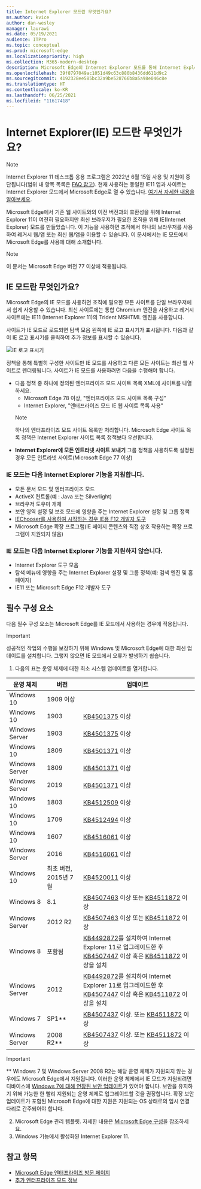 ```yaml
---
title: Internet Explorer 모드란 무엇인가요?
ms.author: kvice
author: dan-wesley
manager: laurawi
ms.date: 05/19/2021
audience: ITPro
ms.topic: conceptual
ms.prod: microsoft-edge
ms.localizationpriority: high
ms.collection: M365-modern-desktop
description: Microsoft Edge의 Internet Explorer 모드를 통해 Internet Explorer 11이 필요한 사이트에 대한 액세스와 최신 사이트에 대한 액세스를 제공하는 방법에 대해 알아보세요.
ms.openlocfilehash: 39f8797049ac1051d49c63c880b8436dd611d9c2
ms.sourcegitcommit: 4192328ee585bc32a9be528766b8a5a98e046c8e
ms.translationtype: HT
ms.contentlocale: ko-KR
ms.lasthandoff: 06/25/2021
ms.locfileid: "11617418"
---
```

# <a name="what-is-internet-explorer-ie-mode"></a>Internet Explorer(IE) 모드란 무엇인가요?

>[!Note]
> Internet Explorer 11 데스크톱 응용 프로그램은 2022년 6월 15일 사용 및 지원이 중단됩니다(범위 내 항목 목록은 [FAQ 참고](https://techcommunity.microsoft.com/t5/windows-it-pro-blog/internet-explorer-11-desktop-app-retirement-faq/ba-p/2366549)). 현재 사용하는 동일한 IE11 앱과 사이트는 Internet Explorer 모드에서 Microsoft Edge로 열 수 있습니다. [여기서 자세한 내용을 알아보세요](https://blogs.windows.com/windowsexperience/2021/05/19/the-future-of-internet-explorer-on-windows-10-is-in-microsoft-edge/).

Microsoft Edge에서 기존 웹 사이트와의 이전 버전과의 호환성을 위해 Internet Explorer 11이 여전히 필요하지만 최신 브라우저가 필요한 조직을 위해 IE(Internet Explorer) 모드를 만들었습니다. 이 기능을 사용하면 조직에서 하나의 브라우저를 사용하여 레거시 웹/앱 또는 최신 웹/앱을 이용할 수 있습니다. 이 문서에서는 IE 모드에서 Microsoft Edge를 사용에 대해 소개합니다.

> [!NOTE]
> 이 문서는 Microsoft Edge 버전 77 이상에 적용됩니다.

## <a name="what-is-ie-mode"></a>IE 모드란 무엇인가요?

Microsoft Edge의 IE 모드를 사용하면 조직에 필요한 모든 사이트를 단일 브라우저에서 쉽게 사용할 수 있습니다. 최신 사이트에는 통합 Chromium 엔진을 사용하고 레거시 사이트에는 IE11 (Internet Explorer 11)의 Trident MSHTML 엔진을 사용합니다.

사이트가 IE 모드로 로드되면 탐색 모음 왼쪽에 IE 로고 표시기가 표시됩니다. 다음과 같이 IE 로고 표시기를 클릭하여 추가 정보를 표시할 수 있습니다.

  ![IE 로고 표시기](./media/ie-mode/ie-logo-indicator1.png)

정책을 통해 특별히 구성한 사이트만 IE 모드를 사용하고 다른 모든 사이트는 최신 웹 사이트로 렌더링됩니다. 사이트가 IE 모드를 사용하려면 다음을 수행해야 합니다.

- 다음 정책 중 하나에 정의된 엔터프라이즈 모드 사이트 목록 XML에 사이트를 나열하세요.
  - Microsoft Edge 78 이상, "엔터프라이즈 모드 사이트 목록 구성"
  - Internet Explorer, "엔터프라이즈 모드 IE 웹 사이트 목록 사용"
  > [!NOTE]
  > 하나의 엔터프라이즈 모드 사이트 목록만 처리합니다. Microsoft Edge 사이트 목록 정책은 Internet Explorer 사이트 목록 정책보다 우선합니다.
- **Internet Explorer에 모든 인트라넷 사이트 보내기** 그룹 정책을 사용하도록 설정된 경우 모든 인트라넷 사이트(Microsoft Edge 77 이상)

### <a name="ie-mode-supports-the-following-internet-explorer-functionality"></a>IE 모드는 다음 Internet Explorer 기능을 지원합니다.

- 모든 문서 모드 및 엔터프라이즈 모드
- ActiveX 컨트롤(예 : Java 또는 Silverlight)
- 브라우저 도우미 개체 
- 보안 영역 설정 및 보호 모드에 영향을 주는 Internet Explorer 설정 및 그룹 정책
- [IEChooser를 사용하여 시작하는 경우 IE용 F12 개발자 도구](/office/dev/add-ins/testing/debug-add-ins-using-f12-developer-tools-on-windows-10)
- Microsoft Edge 확장 프로그램(IE 페이지 콘텐츠와 직접 상호 작용하는 확장 프로그램이 지원되지 않음)

### <a name="ie-mode-doesnt-support-the-following-internet-explorer-functionality"></a>IE 모드는 다음 Internet Explorer 기능을 지원하지 않습니다.

- Internet Explorer 도구 모음
- 탐색 메뉴에 영향을 주는 Internet Explorer 설정 및 그룹 정책(예: 검색 엔진 및 홈 페이지)
- IE11 또는 Microsoft Edge F12 개발자 도구

## <a name="prerequisites"></a>필수 구성 요소

다음 필수 구성 요소는 Microsoft Edge를 IE 모드에서 사용하는 경우에 적용됩니다.

> [!IMPORTANT]
> 성공적인 작업의 수행을 보장하기 위해 Windows 및 Microsoft Edge에 대한 최신 업데이트를 설치합니다. 그렇지 않으면 IE 모드에서 오류가 발생하기 쉽습니다.

1. 다음의 표는 운영 체제에 대한 최소 시스템 업데이트를 열거합니다.

 | 운영 체제 | 버전       | 업데이트 |
 |------------------|---------------|---------|
 | Windows 10       | 1909 이상 |         |
 | Windows 10       | 1903          | [KB4501375](https://support.microsoft.com/help/4501375/windows-10-update-kb4501375) 이상 |
 | Windows Server   | 1903          | [KB4501375](https://support.microsoft.com/help/4501375/windows-10-update-kb4501375) 이상 |
 | Windows 10       | 1809          | [KB4501371](https://support.microsoft.com/help/4501371/windows-10-update-kb4501371) 이상 |
 | Windows Server   | 1809          | [KB4501371](https://support.microsoft.com/help/4501371/windows-10-update-kb4501371) 이상 |
 | Windows Server   | 2019          | [KB4501371](https://support.microsoft.com/help/4501371/windows-10-update-kb4501371) 이상 |
 | Windows 10       | 1803          | [KB4512509](https://support.microsoft.com/help/4512509/windows-10-update-kb4512509) 이상 |
 | Windows 10       | 1709          | [KB4512494](https://support.microsoft.com/help/4512494/windows-10-update-kb4512494) 이상 |
 | Windows 10       | 1607          | [KB4516061](https://support.microsoft.com/help/4516061/windows-10-update-kb4516061) 이상 |
 | Windows Server   | 2016          | [KB4516061](https://support.microsoft.com/help/4516061/windows-10-update-kb4516061) 이상 |
 | Windows 10       | 최초 버전, 2015년 7월 | [KB4520011](https://support.microsoft.com/help/4520011/windows-10-update-kb4520011) 이상 |
 | Windows 8       | 8.1              | [KB4507463](https://support.microsoft.com/help/4507463/july-16-2019-kb4507463-os-build-preview-of-monthly-rollup) 이상 또는 [KB4511872](https://support.microsoft.com/help/4511872/cumulative-security-update-for-internet-explorer) 이상 |
 | Windows Server   | 2012 R2       | [KB4507463](https://support.microsoft.com/help/4507463/july-16-2019-kb4507463-os-build-preview-of-monthly-rollup) 이상 또는 [KB4511872](https://support.microsoft.com/help/4511872/cumulative-security-update-for-internet-explorer) 이상 |
 | Windows 8  | 포함됨            | [KB4492872](https://support.microsoft.com/help/4492872/update-for-internet-explorer-april-16-2019)를 설치하여 Internet Explorer 11로 업그레이드한 후 [KB4507447](https://support.microsoft.com/help/4507447/windows-server-2012-update-kb4507447) 이상 혹은 [KB4511872](https://support.microsoft.com/help/4511872/cumulative-security-update-for-internet-explorer) 이상을 설치 |
 | Windows Server   | 2012           | [KB4492872](https://support.microsoft.com/help/4492872/update-for-internet-explorer-april-16-2019)를 설치하여 Internet Explorer 11로 업그레이드한 후 [KB4507447](https://support.microsoft.com/help/4507447/windows-server-2012-update-kb4507447) 이상 혹은 [KB4511872](https://support.microsoft.com/help/4511872/cumulative-security-update-for-internet-explorer) 이상을 설치 |
 | Windows 7        |  SP1**        | [KB4507437](https://support.microsoft.com/help/4507437/windows-7-update-kb4507437) 이상. 또는 [KB4511872](https://support.microsoft.com/help/4511872/cumulative-security-update-for-internet-explorer) 이상 |
 | Windows Server   |  2008 R2**    | [KB4507437](https://support.microsoft.com/help/4507437/windows-7-update-kb4507437) 이상. 또는 [KB4511872](https://support.microsoft.com/help/4511872/cumulative-security-update-for-internet-explorer) 이상 |
  > [!IMPORTANT]
  > ** Windows 7 및 Windows Server 2008 R2는 해당 운영 체제가 지원되지 않는 경우에도 Microsoft Edge에서 지원됩니다. 이러한 운영 체제에서 IE 모드가 지원되려면 디바이스에 [Windows 7에 대해 연장된 보안 업데이트](https://support.microsoft.com/help/4527878/faq-about-extended-security-updates-for-windows-7)가 있어야 합니다. 보안을 유지하기 위해 가능한 한 빨리 지원되는 운영 체제로 업그레이드할 것을 권장합니다. 확장 보안 업데이트가 포함된 Microsoft Edge에 대한 지원은 지원되는 OS 상태로의 임시 연결 다리로 간주되어야 합니다.

2. Microsoft Edge 관리 템플릿. 자세한 내용은 [Microsoft Edge 구성](./configure-microsoft-edge.md)을 참조하세요.
3. Windows 기능에서 활성화된 Internet Explorer 11.

## <a name="see-also"></a>참고 항목

- [Microsoft Edge 엔터프라이즈 방문 페이지](https://aka.ms/EdgeEnterprise)
- [추가 엔터프라이즈 모드 정보](/internet-explorer/ie11-deploy-guide/enterprise-mode-overview-for-ie11)